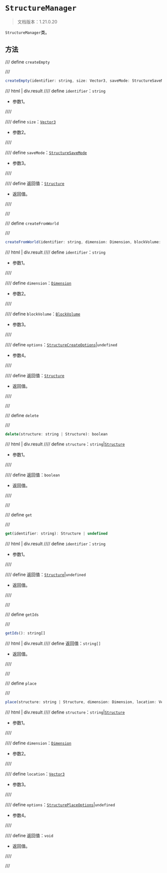 # `StructureManager`

> 文档版本：1.21.0.20

`StructureManager`类。

## 方法

/// define
`createEmpty`


///

```js
createEmpty(identifier: string, size: Vector3, saveMode: StructureSaveMode): Structure
```

/// html | div.result
//// define
`identifier`：`string`

- 参数1。


////

//// define
`size`：[`Vector3`](../vector3.md)

- 参数2。


////

//// define
`saveMode`：[`StructureSaveMode`](../structuresavemode.md)

- 参数3。


////

//// define
返回值：[`Structure`](../structure.md)

- 返回值。


////

///


/// define
`createFromWorld`


///

```js
createFromWorld(identifier: string, dimension: Dimension, blockVolume: BlockVolume, options?: StructureCreateOptions): Structure
```

/// html | div.result
//// define
`identifier`：`string`

- 参数1。


////

//// define
`dimension`：[`Dimension`](../dimension.md)

- 参数2。


////

//// define
`blockVolume`：[`BlockVolume`](../blockvolume.md)

- 参数3。


////

//// define
`options`：[`StructureCreateOptions`](../structurecreateoptions.md)|`undefined`

- 参数4。


////

//// define
返回值：[`Structure`](../structure.md)

- 返回值。


////

///


/// define
`delete`


///

```js
delete(structure: string | Structure): boolean
```

/// html | div.result
//// define
`structure`：`string`|[`Structure`](../structure.md)

- 参数1。


////

//// define
返回值：`boolean`

- 返回值。


////

///


/// define
`get`


///

```js
get(identifier: string): Structure | undefined
```

/// html | div.result
//// define
`identifier`：`string`

- 参数1。


////

//// define
返回值：[`Structure`](../structure.md)|`undefined`

- 返回值。


////

///


/// define
`getIds`


///

```js
getIds(): string[]
```

/// html | div.result
//// define
返回值：`string[]`

- 返回值。


////

///


/// define
`place`


///

```js
place(structure: string | Structure, dimension: Dimension, location: Vector3, options?: StructurePlaceOptions): void
```

/// html | div.result
//// define
`structure`：`string`|[`Structure`](../structure.md)

- 参数1。


////

//// define
`dimension`：[`Dimension`](../dimension.md)

- 参数2。


////

//// define
`location`：[`Vector3`](../vector3.md)

- 参数3。


////

//// define
`options`：[`StructurePlaceOptions`](../structureplaceoptions.md)|`undefined`

- 参数4。


////

//// define
返回值：`void`

- 返回值。


////

///

